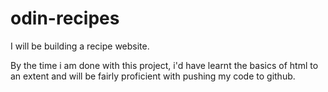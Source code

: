 # odin-recipes
I will be building a recipe website.

By the time i am done with this project, i'd have learnt the basics of html to an extent and will be fairly proficient with pushing my code to github.